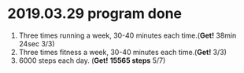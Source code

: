 # 2019.03.29 program done


 
1. Three times running a week, 30-40 minutes each time.(**Get!** 38min 24sec 3/3)
2. Three times fitness a week, 30-40 minutes each time.(**Get!** 3/3)
3. 6000 steps each day. (**Get!** **15565 steps** 5/7)

